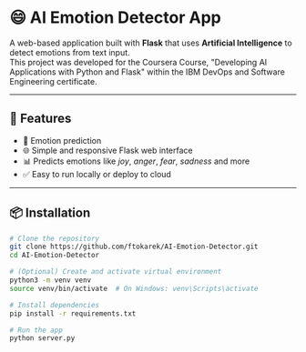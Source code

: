 # 😄 AI Emotion Detector App

A web-based application built with **Flask** that uses **Artificial Intelligence** to detect emotions from text input.  
This project was developed for the Coursera Course, "Developing AI Applications with Python and Flask" within the IBM DevOps and Software Engineering certificate.

---

## 🚀 Features

- 🧠 Emotion prediction 
- 🌐 Simple and responsive Flask web interface
- 📊 Predicts emotions like *joy*, *anger*, *fear*, *sadness* and more
- ✅ Easy to run locally or deploy to cloud

---

## 📦 Installation

```bash
# Clone the repository
git clone https://github.com/ftokarek/AI-Emotion-Detector.git
cd AI-Emotion-Detector

# (Optional) Create and activate virtual environment
python3 -m venv venv
source venv/bin/activate  # On Windows: venv\Scripts\activate

# Install dependencies
pip install -r requirements.txt

# Run the app
python server.py